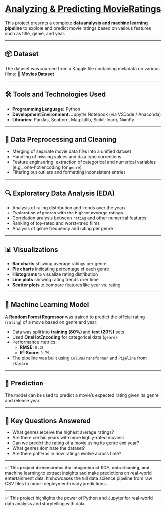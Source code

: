 # [Analyzing & Predicting MovieRatings](https://github.com/GonzaloFlores1306/MovieRatings/blob/main/Analysis_Movie_Reviews.ipynb)
This project presents a complete **data analysis and machine learning pipeline** to explore and predict movie ratings based on various features such as title, genre, and year.

---

## 📦 Dataset
The dataset was sourced from a Kaggle file containing metadata on various films:
🔗 [**Movies Dataset**](https://www.kaggle.com/datasets/shivvm/popular-movies-imdb-reviews-dataset/code)

---

## 🛠️ Tools and Technologies Used
- **Programming Language:** Python  
- **Development Environment:** Jupyter Notebook (via VSCode / Anaconda)  
- **Libraries:** Pandas, Seaborn, Matplotlib, Scikit-learn, NumPy  

---

## 🧹 Data Preprocessing and Cleaning
- Merging of separate movie data files into a unified dataset  
- Handling of missing values and data type corrections  
- Feature engineering: extraction of categorical and numerical variables (e.g., one-hot encoding for `genre`)  
- Filtering out outliers and formatting inconsistent entries  

---

## 🔍 Exploratory Data Analysis (EDA)
- Analysis of rating distribution and trends over the years  
- Exploration of genres with the highest average ratings  
- Correlation analysis between `rating` and other numerical features  
- Ranking of top-rated and worst-rated films  
- Analysis of genre frequency and rating per genre  

---

## 📊 Visualizations
- **Bar charts** showing average ratings per genre  
- **Pie charts** indicating percentage of each genre  
- **Histograms** to visualize rating distribution  
- **Line plots** showing rating trends over time  
- **Scatter plots** to compare features like year vs. rating  

---

## 🤖 Machine Learning Model
A **Random Forest Regressor** was trained to predict the official rating (`rating`) of a movie based on genre and year:

- Data was split into **training (80%)** and **test (20%)** sets  
- Used **OneHotEncoding** for categorical data (`genre`)  
- Performance metrics:
  - **RMSE:** `0.28`  
  - **R² Score:** `0.79`  
- The pipeline was built using `ColumnTransformer` and `Pipeline` from `sklearn`  

---

## 🔮 Prediction
The model can be used to predict a movie’s expected rating given its genre and release year.

---

## 🧠 Key Questions Answered
- What genres receive the highest average ratings?  
- Are there certain years with more highly-rated movies? 
- Can we predict the rating of a movie using its genre and year?
- What genres dominate the dataset?
- Are there patterns in how ratings evolve across time?

---

✅ This project demonstrates the integration of EDA, data cleaning, and machine learning to extract insights and make predictions on real-world entertainment data. It showcases the full data science pipeline from raw CSV files to model deployment-ready predictions.

---

✅ This project highlights the power of Python and Jupyter for real-world data analysis and storytelling with data.
